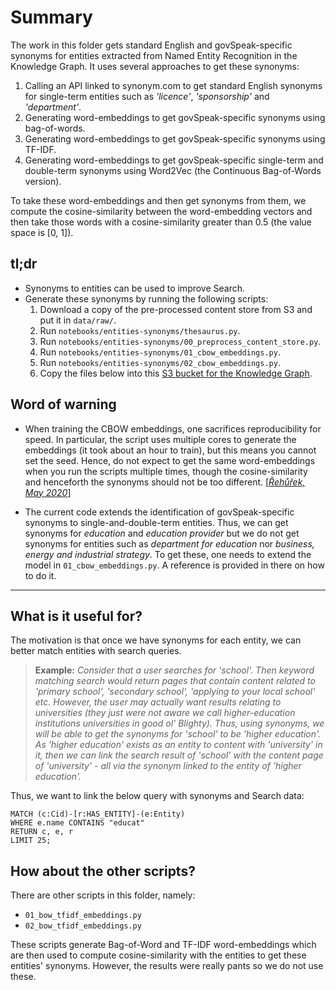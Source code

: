 # Summary

The work in this folder gets standard English and govSpeak-specific synonyms for entities extracted from Named Entity Recognition in the Knowledge Graph. It uses several approaches to get these synonyms:
1. Calling an API linked to synonym.com to get standard English synonyms for single-term entities such as *'licence'*, *'sponsorship'* and *'department'*.
1. Generating word-embeddings to get govSpeak-specific synonyms using bag-of-words.
1. Generating word-embeddings to get govSpeak-specific synonyms using TF-IDF.
1. Generating word-embeddings to get govSpeak-specific single-term and double-term synonyms using Word2Vec (the Continuous Bag-of-Words version).

To take these word-embeddings and then get synonyms from them, we compute the cosine-similarity between the word-embedding vectors and then take those words with a cosine-similarity greater than 0.5 (the value space is [0, 1]).

## tl;dr
- Synonyms to entities can be used to improve Search.
- Generate these synonyms by running the following scripts:
    1. Download a copy of the pre-processed content store from S3 and put it in `data/raw/`.
    1. Run `notebooks/entities-synonyms/thesaurus.py`.
    1. Run `notebooks/entities-synonyms/00_preprocess_content_store.py`.
    1. Run `notebooks/entities-synonyms/01_cbow_embeddings.py`.
    1. Run `notebooks/entities-synonyms/02_cbow_embeddings.py`.
    1. Copy the files below into this [S3 bucket for the Knowledge Graph](https://s3.console.aws.amazon.com/s3/buckets/govuk-data-infrastructure-integration?region=eu-west-1&tab=objects).

## Word of warning
- When training the CBOW embeddings, one sacrifices reproducibility for speed. In particular, the script uses multiple cores to generate the embeddings (it took about an hour to train), but this means you cannot set the seed. Hence, do not expect to get the same word-embeddings when you run the scripts multiple times, though the cosine-similarity and henceforth the synonyms should not be too different. [[*Řehůřek, May 2020*](https://radimrehurek.com/gensim_3.8.3/models/word2vec.html)]

- The current code extends the identification of govSpeak-specific synonyms to single-and-double-term entities. Thus, we can get synonyms for *education* and *education provider* but we do not get synonyms for entities such as *department for education* nor *business, energy and industrial strategy*. To get these, one needs to extend the model in `01_cbow_embeddings.py`. A reference is provided in there on how to do it.

***

## What is it useful for?

The motivation is that once we have synonyms for each entity, we can better match entities with search queries.

> **Example:** *Consider that a user searches for 'school'. Then keyword matching search would return pages that contain content related to 'primary school', 'secondary school', 'applying to your local school' etc. However, the user may actually want results relating to universities (they just were not aware we call higher-education institutions universities in good ol' Blighty). Thus, using synonyms, we will be able to get the synonyms for 'school' to be 'higher education'. As 'higher education' exists as an entity to content with 'university' in it, then we can link the search result of 'school' with the content page of 'university' - all via the synonym linked to the entity of 'higher education'.*

Thus, we want to link the below query with synonyms and Search data:
```cypher
MATCH (c:Cid)-[r:HAS_ENTITY]-(e:Entity)
WHERE e.name CONTAINS "educat"
RETURN c, e, r
LIMIT 25;
```

## How about the other scripts?
There are other scripts in this folder, namely:
- `01_bow_tfidf_embeddings.py`
- `02_bow_tfidf_embeddings.py`

These scripts generate Bag-of-Word and TF-IDF word-embeddings which are then used to compute cosine-similarity with the entities to get these entities' synonyms. However, the results were really pants so we do not use these.
